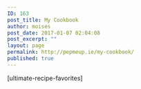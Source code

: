 ```yaml
---
ID: 163
post_title: My Cookbook
author: moises
post_date: 2017-01-07 02:04:08
post_excerpt: ""
layout: page
permalink: http://pepmeup.ie/my-cookbook/
published: true
---
```

[ultimate-recipe-favorites]